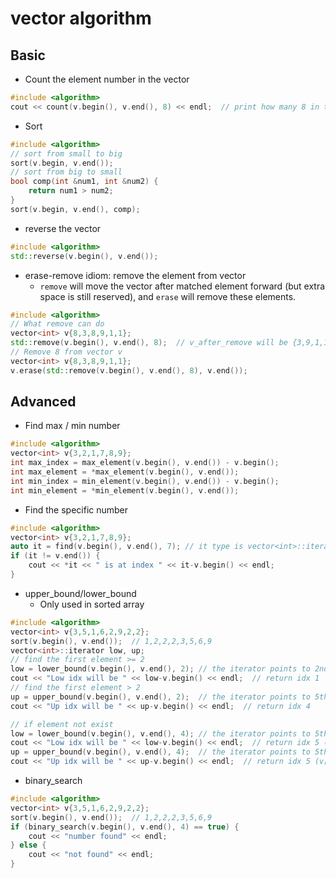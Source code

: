 # vector algorithm

## Basic

* Count the element number in the vector
```c++
#include <algorithm>
cout << count(v.begin(), v.end(), 8) << endl;  // print how many 8 in the vector v
```

* Sort
```c++
#include <algorithm>
// sort from small to big
sort(v.begin, v.end());
// sort from big to small
bool comp(int &num1, int &num2) {
    return num1 > num2;
}
sort(v.begin, v.end(), comp);
```

* reverse the vector
```cpp
#include <algorithm>
std::reverse(v.begin(), v.end());
```

* erase-remove idiom: remove the element from vector
  - `remove` will move the vector after matched element forward (but extra space is still reserved), and `erase` will remove these elements.
```cpp
#include <algorithm>
// What remove can do
vector<int> v{8,3,8,9,1,1};
std::remove(v.begin(), v.end(), 8);  // v_after_remove will be {3,9,1,1,1,1} (The last 2 elements are reserved)
// Remove 8 from vector v
vector<int> v{8,3,8,9,1,1};
v.erase(std::remove(v.begin(), v.end(), 8), v.end());
```

## Advanced

* Find max / min number
```c++
#include <algorithm>
vector<int> v{3,2,1,7,8,9};
int max_index = max_element(v.begin(), v.end()) - v.begin();
int max_element = *max_element(v.begin(), v.end());
int min_index = min_element(v.begin(), v.end()) - v.begin();
int min_element = *min_element(v.begin(), v.end());
```

* Find the specific number
```c++
#include <algorithm>
vector<int> v{3,2,1,7,8,9};
auto it = find(v.begin(), v.end(), 7); // it type is vector<int>::iterator
if (it != v.end()) {
    cout << *it << " is at index " << it-v.begin() << endl;
}
```

* upper_bound/lower_bound
  - Only used in sorted array
```c++
#include <algorithm>
vector<int> v{3,5,1,6,2,9,2,2};
sort(v.begin(), v.end());  // 1,2,2,2,3,5,6,9
vector<int>::iterator low, up;
// find the first element >= 2
low = lower_bound(v.begin(), v.end(), 2); // the iterator points to 2nd element
cout << "Low idx will be " << low-v.begin() << endl;  // return idx 1
// find the first element > 2
up = upper_bound(v.begin(), v.end(), 2);  // the iterator points to 5th element
cout << "Up idx will be " << up-v.begin() << endl;  // return idx 4

// if element not exist
low = lower_bound(v.begin(), v.end(), 4); // the iterator points to 5th element
cout << "Low idx will be " << low-v.begin() << endl;  // return idx 5 (v[5] = 5 >= 4)
up = upper_bound(v.begin(), v.end(), 4);  // the iterator points to 5th element
cout << "Up idx will be " << up-v.begin() << endl;  // return idx 5 (v[5] = 5 > 4)
```

* binary_search
```c++
#include <algorithm>
vector<int> v{3,5,1,6,2,9,2,2};
sort(v.begin(), v.end());  // 1,2,2,2,3,5,6,9
if (binary_search(v.begin(), v.end(), 4) == true) {
    cout << "number found" << endl;
} else {
    cout << "not found" << endl;
}
```

